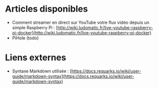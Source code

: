 <!-- TITLE: Bienvenue sur mon PitiWiki -->
<!-- SUBTITLE: Notes pour plus tard... -->

# Articles disponibles

- Comment streamer en direct sur YouTube votre flux vidéo depuis un simple Raspberry Pi : [http://wiki.ludomatic.fr/live-youtube-raspberry-pi-docker](http://wiki.ludomatic.fr/live-youtube-raspberry-pi-docker)
- PiHole (todo)

# Liens externes

- Syntaxe Markdown utilisée : [https://docs.requarks.io/wiki/user-guide/markdown-syntax](https://docs.requarks.io/wiki/user-guide/markdown-syntax)

